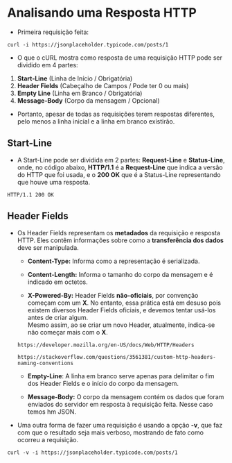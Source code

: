 # Analisando uma Resposta HTTP

- Primeira requisição feita:

```
curl -i https://jsonplaceholder.typicode.com/posts/1
```

- O que o cURL mostra como resposta de uma requisição HTTP pode ser dividido em 4 partes:

1. __Start-Line__ (Linha de Início / Obrigatória)
2. __Header Fields__ (Cabeçalho de Campos / Pode ter 0 ou mais)
3. __Empty Line__ (Linha em Branco / Obrigatória)
4. __Message-Body__ (Corpo da mensagem / Opcional) 

- Portanto, apesar de todas as requisições terem respostas diferentes, pelo menos a linha inicial e a linha em branco existirão.

## Start-Line

- A Start-Line pode ser dividida em 2 partes: __Request-Line__ e  __Status-Line__, onde, no código abaixo, __HTTP/1.1__ é a __Request-Line__ que indica a versão do HTTP que foi usada, e o __200 OK__ que é a Status-Line representando que houve uma resposta.

```
HTTP/1.1 200 OK
```

## Header Fields

- Os Header Fields representam os __metadados__ da requisição e resposta HTTP. Eles contêm informações sobre como a __transferência dos dados__ deve ser manipulada.

    - __Content-Type:__ Informa como a representação é serializada.
    
    - __Content-Length:__ Informa o tamanho do corpo da mensagem e é indicado em octetos.

    - __X-Powered-By:__ Header Fields __não-oficiais__, por convenção começam com um __X__. No entanto, essa prática está em desuso pois existem diversos Header Fields oficiais, e devemos tentar usá-los antes de criar algum.<br>
    Mesmo assim, ao se criar um novo Header, atualmente, indica-se não começar mais com o __X__.
    ```
    https://developer.mozilla.org/en-US/docs/Web/HTTP/Headers
    ```
    ```
    https://stackoverflow.com/questions/3561381/custom-http-headers-naming-conventions
    ```
    - __Empty-Line__: A linha em branco serve apenas para delimitar o fim dos Header Fields e o início do corpo da mensagem.

    - __Message-Body:__ O corpo da mensagem contém os dados que foram enviados do servidor em resposta à requisição feita. Nesse caso temos hm JSON.

- Uma outra forma de fazer uma requisição é usando a opção __-v__, que faz com que o resultado seja mais verboso, mostrando de fato como ocorreu a requisição.

```
curl -v -i https://jsonplaceholder.typicode.com/posts/1
```
